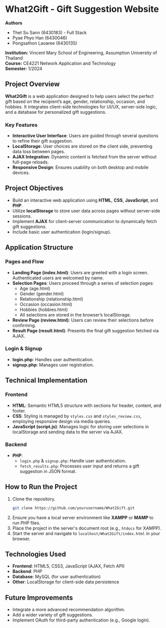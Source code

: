 # What2Gift - Gift Suggestion Website

**Authors**  
- Thet Su Sann (6430183) - Full Stack
- Pyae Phyo Han (6430046)  
- Pongsathon Laoaree (6430135)  

**Institution:** Vincent Mary School of Engineering, Assumption University of Thailand  
**Course:** CE4221 Network Application and Technology  
**Semester:** 1/2024

## Project Overview

**What2Gift** is a web application designed to help users select the perfect gift based on the recipient’s age, gender, relationship, occasion, and hobbies. It integrates client-side technologies for UI/UX, server-side logic, and a database for personalized gift suggestions.

### Key Features
- **Interactive User Interface**: Users are guided through several questions to refine their gift suggestion.
- **LocalStorage**: User choices are stored on the client side, preventing data loss between pages.
- **AJAX Integration**: Dynamic content is fetched from the server without full-page reloads.
- **Responsive Design**: Ensures usability on both desktop and mobile devices.

## Project Objectives

- Build an interactive web application using **HTML**, **CSS**, **JavaScript**, and **PHP**.
- Utilize **localStorage** to store user data across pages without server-side sessions.
- Implement **AJAX** for client-server communication to dynamically fetch gift suggestions.
- Include basic user authentication (login/signup).

## Application Structure

### Pages and Flow
- **Landing Page (index.html)**: Users are greeted with a login screen. Authenticated users are welcomed by name.
- **Selection Pages**: Users proceed through a series of selection pages:
  - Age (age.html)
  - Gender (gender.html)
  - Relationship (relationship.html)
  - Occasion (occasion.html)
  - Hobbies (hobbies.html)
  - All selections are stored in the browser’s localStorage.
- **Review Page (review.html)**: Users can review their selections before confirming.
- **Result Page (result.html)**: Presents the final gift suggestion fetched via AJAX.

### Login & Signup
- **login.php**: Handles user authentication.
- **signup.php**: Manages user registration.

## Technical Implementation

### Frontend
- **HTML**: Semantic HTML5 structure with sections for header, content, and footer.
- **CSS**: Styling is managed by `styles.css` and `styles_review.css`, employing responsive design via media queries.
- **JavaScript (script.js)**: Manages logic for storing user selections in localStorage and sending data to the server via AJAX.

### Backend
- **PHP**:
  - `login.php` & `signup.php`: Handle user authentication.
  - `fetch_results.php`: Processes user input and returns a gift suggestion in JSON format.

## How to Run the Project

1. Clone the repository.
   ```bash
   git clone https://github.com/yourusername/What2Gift.git
   ```
2. Ensure you have a local server environment like **XAMPP** or **MAMP** to run PHP files.
3. Place the project in the server's document root (e.g., `htdocs` for XAMPP).
4. Start the server and navigate to `localhost/What2Gift/index.html` in your browser.

## Technologies Used

- **Frontend**: HTML5, CSS3, JavaScript (AJAX, Fetch API)
- **Backend**: PHP
- **Database**: MySQL (for user authentication)
- **Other**: LocalStorage for client-side data persistence

## Future Improvements

- Integrate a more advanced recommendation algorithm.
- Add a wider variety of gift suggestions.
- Implement OAuth for third-party authentication (e.g., Google login).
